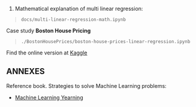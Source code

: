 
1. Mathematical explanation of multi linear regression:
>`docs/multi-linear-regression-math.ipynb`

Case study **Boston House Pricing**
>`./BostonHousePrices/boston-house-prices-linear-regression.ipynb`

Find the online version at [Kaggle](regression-models/BostonHousePrices/boston-house-prices-linear-regression.ipynb)

ANNEXES
---
Reference book. Strategies to solve Machine Learning problems: 
 - [Machine Learning Yearning](https://github.com/ajaymache/machine-learning-yearning)



